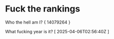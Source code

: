 # Fuck the rankings

Who the hell am I?
{ 14079264 }

What fucking year is it?
[ 2025-04-06T02:56:40Z ]
